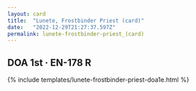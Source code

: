 ```yaml
---
layout: card
title:  "Lunete, Frostbinder Priest (card)"
date:   "2022-12-29T21:27:37.597Z"
permalink: lunete-frostbinder-priest_(card)
---
```


## DOA 1st &middot; EN-178 R

{% include templates/lunete-frostbinder-priest-doa1e.html %}
